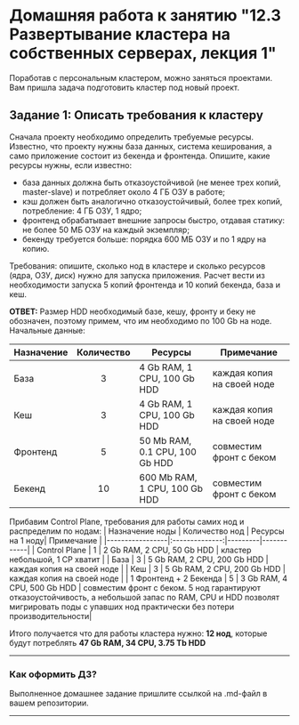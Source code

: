 # Домашняя работа к занятию "12.3 Развертывание кластера на собственных серверах, лекция 1"

Поработав с персональным кластером, можно заняться проектами. Вам пришла задача подготовить кластер под новый проект.

## Задание 1: Описать требования к кластеру

Сначала проекту необходимо определить требуемые ресурсы. Известно, что проекту нужны база данных, система кеширования, а само приложение состоит из бекенда и фронтенда. Опишите, какие ресурсы нужны, если известно:

* база данных должна быть отказоустойчивой (не менее трех копий, master-slave) и потребляет около 4 ГБ ОЗУ в работе;
* кэш должен быть аналогично отказоустойчивый, более трех копий, потребление: 4 ГБ ОЗУ, 1 ядро;
* фронтенд обрабатывает внешние запросы быстро, отдавая статику: не более 50 МБ ОЗУ на каждый экземпляр;
* бекенду требуется больше: порядка 600 МБ ОЗУ и по 1 ядру на копию.

Требования: опишите, сколько нод в кластере и сколько ресурсов (ядра, ОЗУ, диск) нужно для запуска приложения. Расчет вести из необходимости запуска 5 копий фронтенда и 10 копий бекенда, база и кеш.  

**ОТВЕТ:**  Размер HDD необходимый базе, кешу, фронту и беку не обозначен, поэтому примем, что им необходимо по 100 Gb на ноде.
Начальные данные:

| Назначение | Количество | Ресурсы | Примечание |
|------------|:----------:|---------|------------|
| База | 3 | 4 Gb RAM, 1 CPU, 100 Gb HDD | каждая копия на своей ноде |
| Кеш | 3 | 4 Gb RAM, 1 CPU, 100 Gb HDD | каждая копия на своей ноде |
| Фронтенд | 5 | 50 Mb RAM, 0.1 CPU, 100 Gb HDD | совместим фронт с беком |
| Бекенд | 10 | 600 Mb RAM, 1 CPU, 100 Gb HDD | совместим фронт с беком |

Прибавим Control Plane, требования для работы самих нод и распределим по нодам:
| Назначение ноды | Количество нод | Ресурсы на 1 ноду| Примечание |
|-----------------|:--------------:|---------|------------|
| Control Plane | 1 | 2 Gb RAM, 2 CPU, 50 Gb HDD | кластер небольшой, 1 СР хватит |
| База | 3 | 5 Gb RAM, 2 CPU, 200 Gb HDD | каждая копия на своей ноде |
| Кеш | 3 | 5 Gb RAM, 2 CPU, 200 Gb HDD | каждая копия на своей ноде |
| 1 Фронтенд + 2 Бекенда | 5 | 3 Gb RAM, 4 CPU, 500 Gb HDD | совместим фронт с беком. 5 нод гарантируют отказоустойчивость, а небольшой запас по RAM, CPU  и HDD позволят мигрировать поды с упавших нод практически без потери производительности|

Итого получается что для работы кластера нужно: **12 нод**, которые будут потреблять **47 Gb RAM, 34 CPU, 3.75 Tb HDD**

---

### Как оформить ДЗ?

Выполненное домашнее задание пришлите ссылкой на .md-файл в вашем репозитории.

---
